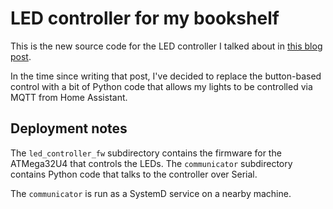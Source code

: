 # LED controller for my bookshelf

This is the new source code for the LED controller I talked about in [this blog post](https://ewpratten.com/blog/shelf-lights/). 

In the time since writing that post, I've decided to replace the button-based control with a bit of Python code that allows my lights to be controlled via MQTT from Home Assistant.

## Deployment notes

The `led_controller_fw` subdirectory contains the firmware for the ATMega32U4 that controls the LEDs. The `communicator` subdirectory contains Python code that talks to the controller over Serial.

The `communicator` is run as a SystemD service on a nearby machine.
